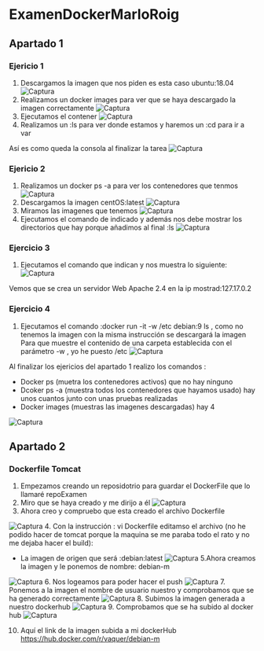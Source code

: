 # ExamenDockerMarloRoig

## Apartado 1 
### Ejericio 1
1. Descargamos la imagen que nos piden es esta caso ubuntu:18.04
![Captura](https://user-images.githubusercontent.com/91874499/173302394-5c26c435-3315-4926-ae1d-0cbb868c52ef.PNG)
2. Realizamos un docker images para ver que se haya descargado la imagen correctamente 
![Captura](https://user-images.githubusercontent.com/91874499/173302554-63dd0c3d-45cd-42ea-b99d-c1b002a18240.PNG)
3. Ejecutamos el contener 
![Captura](https://user-images.githubusercontent.com/91874499/173302914-d72f42e8-e9d6-42c5-8273-2338d74238a3.PNG)
4. Realizamos un :ls para ver donde estamos y haremos un :cd para ir a var

Así es como queda la consola al finalizar la tarea
![Captura](https://user-images.githubusercontent.com/91874499/173303308-d503d9b6-7273-4285-8efc-4e34cd730ae2.PNG)


### Ejericio 2
1. Realizamos un docker ps -a para ver los contenedores que tenmos
![Captura](https://user-images.githubusercontent.com/91874499/173303736-342897eb-1b4c-41e7-8b18-78e6ecd9eea3.PNG)
2. Descargamos la imagen centOS:latest
![Captura](https://user-images.githubusercontent.com/91874499/173304633-b6f761e5-6187-462f-8567-dbd892a40208.PNG)
3. Miramos las imagenes que tenemos
![Captura](https://user-images.githubusercontent.com/91874499/173304918-826d3ac8-fcfb-40ae-9009-1bd65543130b.PNG)
4. Ejecutamos el comando de indicado y además nos debe mostrar los directorios que hay porque añadimos al final :ls
![Captura](https://user-images.githubusercontent.com/91874499/173304976-a9d4f71c-29d0-4163-a900-cbc605e8ed50.PNG)

### Ejercicio 3
1. Ejecutamos el comando que indican y nos muestra lo siguiente:
![Captura](https://user-images.githubusercontent.com/91874499/173305387-6f9d5a7a-ceb3-4ea9-85d4-f073663bf197.PNG)

Vemos que se crea un servidor Web Apache 2.4 en la ip mostrad:127.17.0.2

### Ejercicio 4
1. Ejecutamos el comando :docker run -it -w /etc debian:9 ls , como no tenemos la imagen con la misma instrucción se descargará la imagen
Para que muestre el contenido de una carpeta establecida con el parámetro -w , yo he puesto /etc
![Captura](https://user-images.githubusercontent.com/91874499/173306264-f5c45dbe-a2ee-44c9-9b62-6a8ae600a439.PNG)


Al finalizar los ejericios del apartado 1 realizo los comandos :
- Docker ps (muetra los contenedores activos) que no hay ninguno 
- Dcoker ps -a (muestra todos los contenedores que hayamos usado) hay unos cuantos junto con unas pruebas realizadas
- Docker images (muestras las imagenes descargadas) hay 4

![Captura](https://user-images.githubusercontent.com/91874499/173307291-445ea61b-14cd-4440-b84f-093fd126e9be.PNG)


## Apartado 2

### Dockerfile Tomcat
1. Empezamos creando un reposidotrio para guardar el DockerFile que lo llamaré repoExamen
2. Miro que se haya creado y me dirijo a él
![Captura](https://user-images.githubusercontent.com/91874499/173307707-fad09e7d-4b98-4ac6-b01b-fa99a1b2617a.PNG)
3. Ahora creo y compruebo que esta creado el archivo Dockerfile

![Captura](https://user-images.githubusercontent.com/91874499/173307951-82ac7681-18b8-474d-ac78-941a5cca42d8.PNG)
4. Con la instrucción : vi Dockerfile editamso el archivo (no he podido hacer de tomcat porque la maquina se me paraba todo el rato y no me dejaba hacer el build):
- La imagen de origen que será :debian:latest
![Captura](https://user-images.githubusercontent.com/91874499/173312468-895891e7-5f98-42a0-a040-9ee6eabcb24d.PNG)
5.Ahora creamos la imagen y le ponemos de nombre: debian-m

![Captura](https://user-images.githubusercontent.com/91874499/173312841-fa9462b0-ff36-477f-810b-089dd5e47a19.PNG)
6. Nos logeamos para poder hacer el push
![Captura](https://user-images.githubusercontent.com/91874499/173313057-7b01c89b-cda9-4c30-9b9a-7489ff885d25.PNG)
7. Ponemos a la imagen el nombre de usuario nuestro y comprobamos que se ha generado correctamente
![Captura](https://user-images.githubusercontent.com/91874499/173313485-df8f2fab-5092-415d-afda-86feeaaf3ecf.PNG)
8. Subimos la imagen generada a nuestro dockerhub
![Captura](https://user-images.githubusercontent.com/91874499/173313744-6f66225e-88eb-48d8-8158-728bd5eae5c6.PNG)
9. Comprobamos que se ha subido al docker hub
![Captura](https://user-images.githubusercontent.com/91874499/173313884-3a51714c-24c5-4bc5-84f0-0bd3451e9348.PNG)

10. Aquí el link de la imagen subida a mi dockerHub
https://hub.docker.com/r/vaquer/debian-m 




